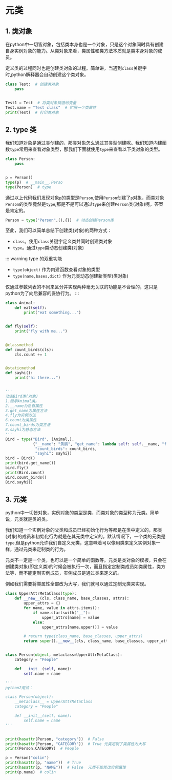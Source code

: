 # 元类

## 1. 类对象
在python中一切皆对象，包括类本身也是一个对象，只是这个对象同时具有创建自身实例对象的能力。从类对象来看，类属性和类方法本质就是类本身对象的成员。

定义类的过程同时也是创建类对象的过程。简单讲，当遇到`class`关键字时,python解释器会自动创建这个类对象。

```py
class Test:  # 创建类对象
    pass


Test1 = Test  # 将类对象赋值给变量
Test.name = "Test class"  # 扩展一个类属性
print(Test)  # 打印类对象
```

## 2. type 类
我们知道对象是通过类创建的，那类对象怎么通过其类型创建呢。我们知道内建函数`type`常用来查看对象类型，那我们下面就使用`type`来查看以下类对象的类型。
```py
class Person:
    pass


p = Person()
type(p)  # __main__.Perso
type(Person)  # type
```
通过以上代码我们发现对象`p`的类型是`Person`,使用`Person`创建了`p`对象，而类对象`Person`的类型竟然是`type`,那是不是可以通过`type`来创建`Person`类(对象)呢，答案是肯定的。

```py
Person = type("Person",(),{})  # 动态创建Person类
```
至此，我们可以简单总结下创建类(对象)的两种方式：
* `class`。使用`class`关键字定义类并同时创建类对象
* `type`。通过`type`类动态创建类(对象)

::: warning type 的双重功能
* `type(object)` 作为内建函数查看对象的类型
* `type(name,bases,dict)` 作为元类动态创建新类型(类对象)

仅通过参数列表的不同来区分并实现两种毫无关联的功能是不合理的，这只是python为了向后兼容的妥协行为。
:::

```py
class Animal:
    def eat(self):
        print("eat something...")


def fly(self):
    print("fly with me...")


@classmethod
def count_birds(cls):
    cls.count += 1


@staticmethod
def sayhi():
    print("hi there...")


'''
动态Bird类(对象)
1.继承Animal类。 
2.__name为私有属性
3.get_name为属性方法
4.fly为实例方法
6.count为类属性
7.count_birds为类方法
8.sayhi为静态方法
'''
Bird = type("Bird", (Animal,),
            {"__name": "黄鹂", "get_name": lambda self: self.__name, "fly": fly, "count": 0,
             "count_birds": count_birds,
             "sayhi": sayhi})
bird = Bird()
print(bird.get_name())
bird.fly()
print(Bird.count)
Bird.count_birds()
Bird.sayhi()
```

## 3. 元类
python中一切皆对象，实例对象的类型是类，而类对象的类型称为元类。简单说，元类就是类的类。

我们知道一个实例对象的父类和成员已经初始化行为等都是在类中定义的，那类(对象)的成员和初始化行为就是在其元类中定义的。默认情况下，一个类的元类是`type`,但是python允许我们自定义元类，这意味着可以像用类来定义实例对象一样，通过元类来定制类的行为。

元类不一定是一个类，也可以是一个简单的函数等。元类是类对象的模板，只会在创建类对象(即定义类)的时候会被执行一次，而且指定定制类成员如类属性，类方法等，而不能定制实例成员，实例成员是通过类来定义的。

例如我们需要将类属性全部改为大写，我们就可以通过定制元类来实现。

```py
class UpperAttrMetaClass(type):
    def __new__(cls, class_name, base_classes, attrs):
        upper_attrs = {}
        for name, value in attrs.items():
            if name.startswith("__"):
                upper_attrs[name] = value
            else:
                upper_attrs[name.upper()] = value

        # return type(class_name, base_classes, upper_attrs)
        return super().__new__(cls, class_name, base_classes, upper_attrs)


class Person(object, metaclass=UpperAttrMetaClass):
    category = "People"

    def __init__(self, name):
        self.name = name

'''
python2用法：

class Person(object):
    __metaclass__ = UpperAttrMetaClass
    category = "People"

    def __init__(self, name):
        self.name = name
'''


print(hasattr(Person, "category"))  # False
print(hasattr(Person, "CATEGORY"))  # True 元类定制了类属性为大写
print(Person.CATEGORY)  # People

p = Person("colin")
print(hasattr(p, "name"))  # True
print(hasattr(p, "NAME"))  # False  元类不能修改实例属性
print(p.name)  # colin
```